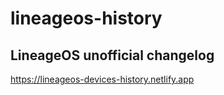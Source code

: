 # lineageos-history

## LineageOS unofficial changelog

https://lineageos-devices-history.netlify.app